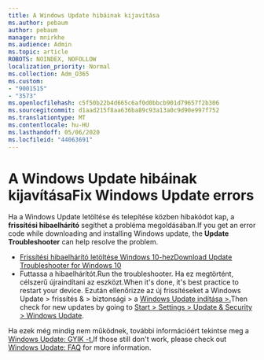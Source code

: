 ```yaml
---
title: A Windows Update hibáinak kijavítása
ms.author: pebaum
author: pebaum
manager: mnirkhe
ms.audience: Admin
ms.topic: article
ROBOTS: NOINDEX, NOFOLLOW
localization_priority: Normal
ms.collection: Adm_O365
ms.custom:
- "9001515"
- "3573"
ms.openlocfilehash: c5f50b22b4d665c6af0d0bbcb901d79657f2b306
ms.sourcegitcommit: d1aad215f8aa636ba89c93a13a0c9d90e997f752
ms.translationtype: MT
ms.contentlocale: hu-HU
ms.lasthandoff: 05/06/2020
ms.locfileid: "44063691"
---
```

# <a name="fix-windows-update-errors"></a><span data-ttu-id="f6f42-102">A Windows Update hibáinak kijavítása</span><span class="sxs-lookup"><span data-stu-id="f6f42-102">Fix Windows Update errors</span></span>

<span data-ttu-id="f6f42-103">Ha a Windows Update letöltése és telepítése közben hibakódot kap, a **frissítési hibaelhárító** segíthet a probléma megoldásában.</span><span class="sxs-lookup"><span data-stu-id="f6f42-103">If you get an error code while downloading and installing Windows update, the **Update Troubleshooter** can help resolve the problem.</span></span>

- [<span data-ttu-id="f6f42-104">Frissítési hibaelhárító letöltése Windows 10-hez</span><span class="sxs-lookup"><span data-stu-id="f6f42-104">Download Update Troubleshooter for Windows 10</span></span>](https://support.microsoft.com/help/4027322/windows-update-troubleshooter)
- <span data-ttu-id="f6f42-105">Futtassa a hibaelhárítót.</span><span class="sxs-lookup"><span data-stu-id="f6f42-105">Run the troubleshooter.</span></span> <span data-ttu-id="f6f42-106">Ha ez megtörtént, célszerű újraindítani az eszközt.</span><span class="sxs-lookup"><span data-stu-id="f6f42-106">When it's done, it's best practice to restart your device.</span></span> <span data-ttu-id="f6f42-107">Ezután ellenőrizze az új frissítéseket a Windows Update > frissítés & > biztonsági > a [Windows Update indítása >.](ms-settings:windowsupdate)</span><span class="sxs-lookup"><span data-stu-id="f6f42-107">Then check for new updates by going to [Start > Settings > Update & Security > Windows Update](ms-settings:windowsupdate).</span></span>

<span data-ttu-id="f6f42-108">Ha ezek még mindig nem működnek, további információért tekintse meg a [Windows Update: GYIK -t.](https://support.microsoft.com/help/12373/windows-update-faq)</span><span class="sxs-lookup"><span data-stu-id="f6f42-108">If those still don't work, please check out [Windows Update: FAQ](https://support.microsoft.com/help/12373/windows-update-faq) for more information.</span></span>
